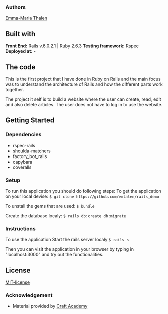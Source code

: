 ### Authors
[Emma-Maria Thalen](https://github.com/emtalen)  

## Built with
**Front End:** Rails v.6.0.2.1 | Ruby 2.6.3 
**Testing framework:** Rspec  
**Deployed at:** -

## The code   
This is the first project that I have done in Ruby on Rails and the main focus was to understand the architecture of Rails and how the different parts work together. 

The project it self is to build a website where the user can create, read, edit and also delete articles. The user does not have to log in to use the website. 

## Getting Started
### Dependencies  
* rspec-rails
* shoulda-matchers
* factory_bot_rails
* capybara
* coveralls

### Setup
To run this application you should do following steps:
To get the application on your local devise:
``` $ git clone https://github.com/emtalen/rails_demo ```

To unstall the gems that are used:
``` $ bundle ```

Create the database localy:
``` $ rails db:create db:migrate ```

### Instructions
To use the application
Start the rails server localy
``` $ rails s ```

Then you can visit the application in your browser by typing in "localhost:3000" and try out the functionalities. 

## License  
[MIT-license](https://en.wikipedia.org/wiki/MIT_License)

### Acknowledgement  
- Material provided by [Craft Academy](https://craftacademy.se)